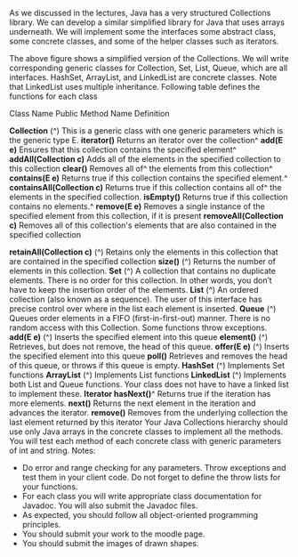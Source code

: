 
As we discussed in the lectures, Java has a very structured Collections library. We can develop a
similar simplified library for Java that uses arrays underneath. We will implement some the interfaces
some abstract class, some concrete classes, and some of the helper classes such as iterators.

The above figure shows a simplified version of the Collections. We will write corresponding generic
classes for Collection, Set, List, Queue, which are all interfaces. HashSet, ArrayList, and LinkedList
are concrete classes. Note that LinkedList uses multiple inheritance. Following table defines the
functions for each class

Class Name Public Method Name Definition

**Collection** (^) This is a generic class with one generic parameters which is the generic type E.
**iterator()**
Returns an iterator over the collection^
**add(E e)**
Ensures that this collection contains the specified element^
**addAll(Collection c)**
Adds all of the elements in the specified collection to this
collection
**clear()**
Removes all of^ the elements from this collection^
**contains(E e)**
Returns true if this collection contains the specified element.^
**containsAll(Collection c)**
Returns true if this collection contains all of^ the elements in the
specified collection.
**isEmpty()**
Returns true if this collection contains no elements.^
**remove(E e)**
Removes a single instance of the specified element from this
collection, if it is present
**removeAll(Collection c)**
Removes all of this collection's elements that are also contained
in the specified collection


**retainAll(Collection c)** (^) Retains only the elements in this collection that are contained in
the specified collection
**size()** (^) Returns the number of elements in this collection.
**Set** (^) A collection that contains no duplicate elements. There is no order for this collection. In other
words, you don’t have to keep the insertion order of the elements.
**List** (^) An ordered collection (also known as a sequence). The user of this interface has precise
control over where in the list each element is inserted.
**Queue** (^) Queues order elements in a FIFO (first-in-first-out) manner. There is no random access with
this Collection. Some functions throw exceptions.
**add(E e)** (^) Inserts the specified element into this queue
**element()** (^) Retrieves, but does not remove, the head of this queue.
**offer(E e)** (^) Inserts the specified element into this queue
**poll()**
Retrieves and removes the head of this queue, or throws if this
queue is empty.
**HashSet** (^) Implements Set functions
**ArrayList** (^) Implements List functions
**LinkedList** (^) Implements both List and Queue functions. Your class does not have to have a linked list to
implement these.
**Iterator hasNext()**^ Returns true if the iteration has more elements.
**next()**
Returns the next element in the iteration and advances the
iterator.
**remove()**
Removes from the underlying collection the last element returned
by this iterator
Your Java Collections hierarchy should use only Java arrays in the concrete classes to implement all
the methods.
You will test each method of each concrete class with generic parameters of int and string.
Notes:

- Do error and range checking for any parameters. Throw exceptions and test them in your
    client code. Do not forget to define the throw lists for your functions.
- For each class you will write appropriate class documentation for Javadoc. You will also
    submit the Javadoc files.
- As expected, you should follow all object-oriented programming principles.
- You should submit your work to the moodle page.
- You should submit the images of drawn shapes.


